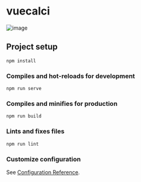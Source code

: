 # vuecalci

![image](https://user-images.githubusercontent.com/45158487/126894725-fdb5a0ef-96c5-4ff5-98c5-f208d5fc525e.png)


## Project setup
```
npm install
```

### Compiles and hot-reloads for development
```
npm run serve
```

### Compiles and minifies for production
```
npm run build
```

### Lints and fixes files
```
npm run lint
```

### Customize configuration
See [Configuration Reference](https://cli.vuejs.org/config/).
